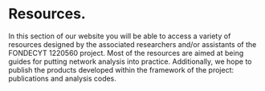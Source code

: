 
# Resources. 

In this section of our website you will be able to access a variety of resources designed by the associated researchers and/or assistants of the FONDECYT 1220560 project. Most of the resources are aimed at being guides for putting network analysis into practice. Additionally, we hope to publish the products developed within the framework of the project: publications and analysis codes.


